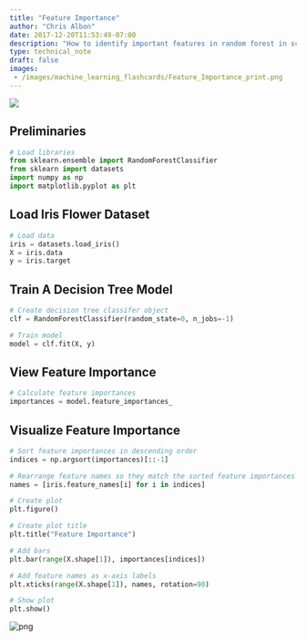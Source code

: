 ```yaml
---
title: "Feature Importance"
author: "Chris Albon"
date: 2017-12-20T11:53:49-07:00
description: "How to identify important features in random forest in scikit-learn."
type: technical_note
draft: false
images:
 - /images/machine_learning_flashcards/Feature_Importance_print.png
---
```

<a alt="Feature Importance" href="https://machinelearningflashcards.com">
    <img src="/images/machine_learning_flashcards/Feature_Importance_print.png" class="flashcard center-block">
</a>

## Preliminaries


```python
# Load libraries
from sklearn.ensemble import RandomForestClassifier
from sklearn import datasets
import numpy as np
import matplotlib.pyplot as plt
```

## Load Iris Flower Dataset


```python
# Load data
iris = datasets.load_iris()
X = iris.data
y = iris.target
```

## Train A Decision Tree Model


```python
# Create decision tree classifer object
clf = RandomForestClassifier(random_state=0, n_jobs=-1)

# Train model
model = clf.fit(X, y)
```

## View Feature Importance


```python
# Calculate feature importances
importances = model.feature_importances_
```

## Visualize Feature Importance


```python
# Sort feature importances in descending order
indices = np.argsort(importances)[::-1]

# Rearrange feature names so they match the sorted feature importances
names = [iris.feature_names[i] for i in indices]

# Create plot
plt.figure()

# Create plot title
plt.title("Feature Importance")

# Add bars
plt.bar(range(X.shape[1]), importances[indices])

# Add feature names as x-axis labels
plt.xticks(range(X.shape[1]), names, rotation=90)

# Show plot
plt.show()
```


![png](feature_importance_11_0.png)

